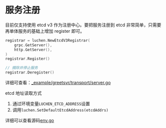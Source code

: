 # 服务注册

目前仅支持使用 etcd v3 作为注册中心。要把服务注册到 etcd 非常简单，只需要再单体服务的基础上增加 register 即可。

```go
registrar = luchen.NewEtcdV3Registrar(
    grpc.GetServer(),
    http.GetServer(),
)
registrar.Register()

// 摘除并停止服务
registrar.Deregister()
```

详细可查看：[_example/greetsvr/transport/server.go](https://github.com/fengjx/luchen/blob/dev/_example/greetsvr/transport/server.go)

etcd 地址读取方式

1. 通过环境变量`LUCHEN_ETCD_ADDRESS`设置
2. 调用`luchen.SetDefaultEtcdAddress(etcdAddrs)`

详细可以查看源码[env.go](https://github.com/fengjx/luchen/blob/dev/env.go)

